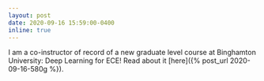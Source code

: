 ```yaml
---
layout: post
date: 2020-09-16 15:59:00-0400
inline: true
---
```


I am a co-instructor of record of a new graduate level course at Binghamton University: Deep Learning for ECE! Read about it [here]({% post_url 2020-09-16-580g %}).
